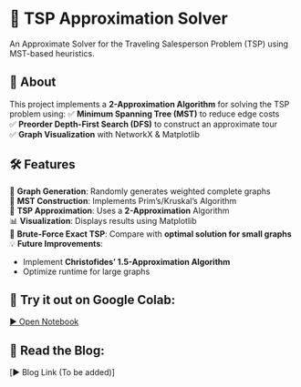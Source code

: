 # 🚀 TSP Approximation Solver
An Approximate Solver for the Traveling Salesperson Problem (TSP) using MST-based heuristics.

## 📌 About  
This project implements a **2-Approximation Algorithm** for solving the TSP problem using:
✅ **Minimum Spanning Tree (MST)** to reduce edge costs  
✅ **Preorder Depth-First Search (DFS)** to construct an approximate tour  
✅ **Graph Visualization** with NetworkX & Matplotlib  

## 🛠 Features  
📂 **Graph Generation**: Randomly generates weighted complete graphs  
📌 **MST Construction**: Implements Prim’s/Kruskal’s Algorithm  
🚀 **TSP Approximation**: Uses a **2-Approximation** Algorithm  
📊 **Visualization**: Displays results using Matplotlib  
🧠 **Brute-Force Exact TSP**: Compare with **optimal solution for small graphs**  
💡 **Future Improvements**:
   - Implement **Christofides’ 1.5-Approximation Algorithm**  
   - Optimize runtime for large graphs  

## 🔗 Try it out on Google Colab:  
[▶️ Open Notebook](https://colab.research.google.com/drive/17vxuo4KLRS0NEyybZ6BvIfcPXHeFJtks)

## 📖 Read the Blog:  
[▶️ Blog Link (To be added)]
